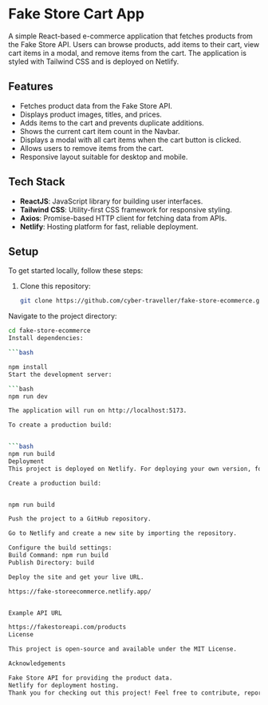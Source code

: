 # Fake Store Cart App

A simple React-based e-commerce application that fetches products from the Fake Store API. Users can browse products, add items to their cart, view cart items in a modal, and remove items from the cart. The application is styled with Tailwind CSS and is deployed on Netlify.

## Features

- Fetches product data from the Fake Store API.
- Displays product images, titles, and prices.
- Adds items to the cart and prevents duplicate additions.
- Shows the current cart item count in the Navbar.
- Displays a modal with all cart items when the cart button is clicked.
- Allows users to remove items from the cart.
- Responsive layout suitable for desktop and mobile.

## Tech Stack

- **ReactJS**: JavaScript library for building user interfaces.
- **Tailwind CSS**: Utility-first CSS framework for responsive styling.
- **Axios**: Promise-based HTTP client for fetching data from APIs.
- **Netlify**: Hosting platform for fast, reliable deployment.

## Setup

To get started locally, follow these steps:

1. Clone this repository:
   ```bash
   git clone https://github.com/cyber-traveller/fake-store-ecommerce.git
Navigate to the project directory:

  ```bash
cd fake-store-ecommerce
Install dependencies:

  ```bash

npm install
Start the development server:

 ```bash
 npm run dev

The application will run on http://localhost:5173.

To create a production build:


 ```bash
npm run build
Deployment
This project is deployed on Netlify. For deploying your own version, follow these steps:

Create a production build:


npm run build

Push the project to a GitHub repository.

Go to Netlify and create a new site by importing the repository.

Configure the build settings:
Build Command: npm run build
Publish Directory: build

Deploy the site and get your live URL.

https://fake-storeecommerce.netlify.app/


Example API URL

https://fakestoreapi.com/products
License

This project is open-source and available under the MIT License.

Acknowledgements

Fake Store API for providing the product data.
Netlify for deployment hosting.
Thank you for checking out this project! Feel free to contribute, report issues, or suggest new features.
